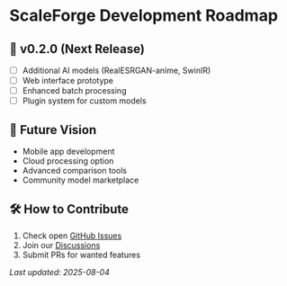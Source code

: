 

# ScaleForge Development Roadmap

## 🚀 v0.2.0 (Next Release)
- [ ] Additional AI models (RealESRGAN-anime, SwinIR)
- [ ] Web interface prototype
- [ ] Enhanced batch processing
- [ ] Plugin system for custom models

## 🌟 Future Vision
- Mobile app development
- Cloud processing option
- Advanced comparison tools
- Community model marketplace

## 🛠️ How to Contribute
1. Check open [GitHub Issues](https://github.com/3-0-0/ScaleForge/issues)
2. Join our [Discussions](https://github.com/3-0-0/ScaleForge/discussions) 
3. Submit PRs for wanted features

*Last updated: 2025-08-04*
